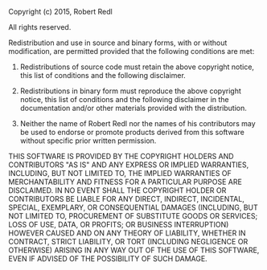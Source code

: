 Copyright (c) 2015, Robert Redl

All rights reserved.

Redistribution and use in source and binary forms, with or
without modification, are permitted provided that the
following conditions are met:

1) Redistributions of source code must retain the above
copyright notice, this list of conditions and the
following disclaimer.
 
2) Redistributions in binary form must reproduce the above
copyright notice, this list of conditions and the
following disclaimer in the documentation and/or other
materials provided with the distribution.
 
3) Neither the name of Robert Redl nor the names of his
contributors may be used to endorse or promote products
derived from this software without specific prior written
permission.

THIS SOFTWARE IS PROVIDED BY THE COPYRIGHT HOLDERS AND
CONTRIBUTORS "AS IS" AND ANY EXPRESS OR IMPLIED WARRANTIES,
INCLUDING, BUT NOT LIMITED TO, THE IMPLIED WARRANTIES OF
MERCHANTABILITY AND FITNESS FOR A PARTICULAR PURPOSE ARE
DISCLAIMED. IN NO EVENT SHALL THE COPYRIGHT HOLDER OR
CONTRIBUTORS BE LIABLE FOR ANY DIRECT, INDIRECT, INCIDENTAL,
SPECIAL, EXEMPLARY, OR CONSEQUENTIAL DAMAGES (INCLUDING, BUT
NOT LIMITED TO, PROCUREMENT OF SUBSTITUTE GOODS OR SERVICES;
LOSS OF USE, DATA, OR PROFITS; OR BUSINESS INTERRUPTION)
HOWEVER CAUSED AND ON ANY THEORY OF LIABILITY, WHETHER IN
CONTRACT, STRICT LIABILITY, OR TORT (INCLUDING NEGLIGENCE OR
OTHERWISE) ARISING IN ANY WAY OUT OF THE USE OF THIS
SOFTWARE, EVEN IF ADVISED OF THE POSSIBILITY OF SUCH DAMAGE.
